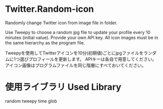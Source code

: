 # Twitter.Random-icon
Randomly change Twitter icon from image file in folder.

Use Tweepy to choose a random jpg file to update your profile every 10 minutes (initial value).
Provide your own API key.
All icon images must be in the same hierarchy as the program file.

Tweepyを使用してTwitterアイコンを10分(初期値)ごとにjpgファイルをランダムに1つ選びプロフィールを更新します。
APIキーは各自で用意してください。
アイコン画像はプログラムファイルを同じ階層にすべておいてください。

# 使用ライブラリ Used Library
random
tweepy
time
glob
